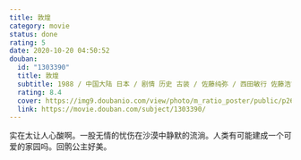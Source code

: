 ```yaml
---
title: 敦煌
category: movie
status: done
rating: 5
date: 2020-10-20 04:50:52
douban:
  id: "1303390"
  title: 敦煌
  subtitle: 1988 / 中国大陆 日本 / 剧情 历史 古装 / 佐藤纯弥 / 西田敏行 佐藤浩市
  rating: 8.4
  cover: https://img9.doubanio.com/view/photo/m_ratio_poster/public/p2613586886.jpg
  link: https://movie.douban.com/subject/1303390/
---
```


实在太让人心酸啊。一股无情的忧伤在沙漠中静默的流淌。人类有可能建成一个可爱的家园吗。回鹘公主好美。
